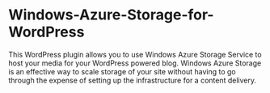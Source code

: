 Windows-Azure-Storage-for-WordPress
===================================

This WordPress plugin allows you to use Windows Azure Storage Service to host your media for your WordPress powered blog. Windows Azure Storage is an effective way to scale storage of your site without having to go through the expense of setting up the infrastructure for a content delivery.
